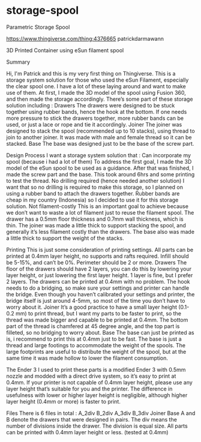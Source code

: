 # storage-spool
Parametric Storage Spool 

https://www.thingiverse.com/thing:4376665
patrickdarmawann


3D Printed Container using eSun filament spool

Summary

Hi, I'm Patrick and this is my very first thing on Thingiverse. This is a storage system solution for those who used the eSun Filament, especially the clear spool one. I have a lot of these laying around and want to make use of them. At first, I made the 3D model of the spool using Fusion 360, and then made the storage accordingly. There’s some part of these storage solution including :
Drawers
The drawers were designed to be stuck together using rubber bands, hence the hook at the bottom. If one needs more pressure to stick the drawers together, more rubber bands can be used, or just a lace or rope and tie it accordingly.
Joiner
The joiner was designed to stack the spool (recommended up to 10 stacks), using thread to join to another joiner. It was made with male and female thread so it can be stacked.
Base
The base was designed just to be the base of the screw part.


Design Process
I want a storage system solution that : 
Can incorporate my spool (because i had a lot of them)
To address the first goal, I made the 3D model of the eSun spool to be used as a guidance. After that was finished, I made the screw part and the base. This took around 6hrs and some printing to test the thread.
No drilling required (hence needed another solution)
I want that so no drilling is required to make this storage, so I planned on using a rubber band to attach the drawers together. Rubber bands are cheap in my country (Indonesia) so I decided to use it for this storage solution.
Not filament-costly
This is an important goal to achieve because we don’t want to waste a lot of filament just to reuse the filament spool. The drawer has a 0.5mm floor thickness and 0.7mm wall thickness, which is thin. The joiner was made a little thick to support stacking the spool, and generally it’s less filament costly than the drawers. The base also was made a little thick to support the weight of the stacks.


Printing
This is just some consideration of printing settings. All parts can be printed at 0.4mm layer height, no supports and rafts required. Infill should be 5-15%, and can’t be 0%. Perimeter should be 2 or more.
Drawers
The floor of the drawers should have 2 layers, you can do this by lowering your layer height, or just lowering the first layer height. 1 layer is fine, but I prefer 2 layers. The drawers can be printed at 0.4mm with no problem.
The hook needs to do a bridging, so make sure your settings and printer can handle the bridge. Even though you haven’t calibrated your settings and printer, the bridge itself is just around 4-5mm, so most of the time you don’t have to worry about it.
Joiner
It’s a good practice to have a small layer height (0.1-0.2 mm) to print thread, but I want my parts to be faster to print, so the thread was made bigger and capable to be printed at 0.4mm. The bottom part of the thread is chamfered at 45 degree angle, and the top part is filleted, so no bridging to worry about.
Base
The base can just be printed as is, i recommend to print this at 0.4mm just to be fast. The base is just a thread and large footings to accommodate the weight of the spools. The large footprints are useful to distribute the weight of the spool, but at the same time it was made hollow to lower the filament consumption.

The Ender 3 I used to print these parts is a modified Ender 3 with 0.5mm nozzle and modded with a direct drive system, so it’s easy to print at 0.4mm. If your printer is not capable of 0.4mm layer height, please use any layer height that’s suitable for you and the printer. The difference in usefulness with lower or higher layer height is negligible, although higher layer height (0.4mm or more) is faster to print.

Files
There is 6 files in total :
A_2div
B_2div
A_3div
B_3div
Joiner
Base
A and B denote the drawers that were designed in pairs. The div means the number of divisions inside the drawer. The division is equal size. 
All parts can be printed with 0.4mm layer height or less. (tested at 0.4mm)

